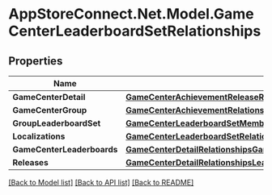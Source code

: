 # AppStoreConnect.Net.Model.GameCenterLeaderboardSetRelationships

## Properties

Name | Type | Description | Notes
------------ | ------------- | ------------- | -------------
**GameCenterDetail** | [**GameCenterAchievementReleaseRelationshipsGameCenterDetail**](GameCenterAchievementReleaseRelationshipsGameCenterDetail.md) |  | [optional] 
**GameCenterGroup** | [**GameCenterAchievementRelationshipsGameCenterGroup**](GameCenterAchievementRelationshipsGameCenterGroup.md) |  | [optional] 
**GroupLeaderboardSet** | [**GameCenterLeaderboardSetMemberLocalizationRelationshipsGameCenterLeaderboardSet**](GameCenterLeaderboardSetMemberLocalizationRelationshipsGameCenterLeaderboardSet.md) |  | [optional] 
**Localizations** | [**GameCenterLeaderboardSetRelationshipsLocalizations**](GameCenterLeaderboardSetRelationshipsLocalizations.md) |  | [optional] 
**GameCenterLeaderboards** | [**GameCenterDetailRelationshipsGameCenterLeaderboards**](GameCenterDetailRelationshipsGameCenterLeaderboards.md) |  | [optional] 
**Releases** | [**GameCenterDetailRelationshipsLeaderboardSetReleases**](GameCenterDetailRelationshipsLeaderboardSetReleases.md) |  | [optional] 

[[Back to Model list]](../README.md#documentation-for-models) [[Back to API list]](../README.md#documentation-for-api-endpoints) [[Back to README]](../README.md)

